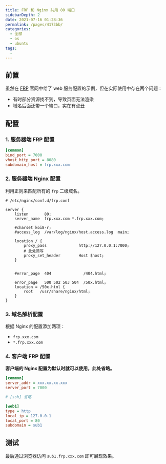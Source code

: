 ```yaml
---
title: FRP 和 Nginx 共用 80 端口
sidebarDepth: 2
date: 2021-07-16 01:28:36
permalink: /pages/4173bb/
categories: 
  - 全部
  - os
  - ubuntu
tags: 
  - 
---
```


## 前置

虽然在 [FRP](https://github.com/fatedier/frp/blob/master/README_zh.md#%E9%80%9A%E8%BF%87%E8%87%AA%E5%AE%9A%E4%B9%89%E5%9F%9F%E5%90%8D%E8%AE%BF%E9%97%AE%E9%83%A8%E7%BD%B2%E4%BA%8E%E5%86%85%E7%BD%91%E7%9A%84-web-%E6%9C%8D%E5%8A%A1) 官网中给了 web 服务配置的示例，但在实际使用中存在两个问题：

+ 有时部分资源找不到，导致页面无法渲染
+ 域名后面还带一个端口，实在有点丑



## 配置

### 1. 服务器端 FRP 配置

```ini
[common]
bind_port = 7000
vhost_http_port = 8080
subdomain_host = frp.xxx.com
```

### 2. 服务器端 Nginx 配置

利用正则来匹配所有的 `frp` 二级域名。

```nginx
# /etc/nginx/conf.d/frp.conf

server {
    listen       80;
    server_name  frp.xxx.com *.frp.xxx.com;

    #charset koi8-r;
    #access_log  /var/log/nginx/host.access.log  main;

    location / {
        proxy_pass              http://127.0.0.1:7000;
        # 此处简写
        proxy_set_header        Host $host;
    }


    #error_page  404              /404.html;

    error_page   500 502 503 504  /50x.html;
    location = /50x.html {
        root   /usr/share/nginx/html;
    }
}
```

### 3. 域名解析配置

根据 Nginx 的配置添加两项：

+ `frp.xxx.com`
+ `*.frp.xxx.com`

### 4. 客户端 FRP 配置

**客户端的 Nginx 配置为默认时就可以使用，此处省略。**

```ini
[common]
server_addr = xxx.xx.xx.xxx
server_port = 7000

# [ssh] 省略

[web1]
type = http
local_ip = 127.0.0.1
local_port = 80
subdomain = sub1
```



## 测试

最后通过浏览器访问 `sub1.frp.xxx.com` 即可展现效果。

